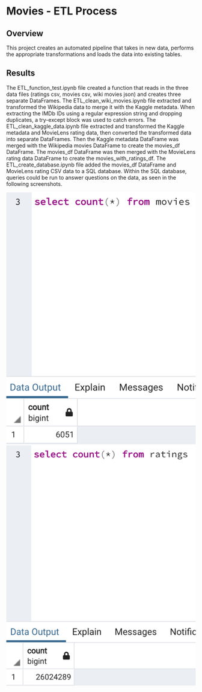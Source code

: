 # Movies - ETL Process

## Overview
This project creates an automated pipeline that takes in new data, performs the appropriate transformations and loads the data into existing tables. 

## Results
The ETL_function_test.ipynb file created a function that reads in the three data files (ratings csv, movies csv, wiki movies json) and creates three separate DataFrames. The ETL_clean_wiki_movies.ipynb file extracted and transformed the Wikipedia data to merge it with the Kaggle metadata. When extracting the IMDb IDs using a regular expression string and dropping duplicates, a try-except block was used to catch errors. The ETL_clean_kaggle_data.ipynb file extracted and transformed the Kaggle metadata and MovieLens rating data, then converted the transformed data into separate DataFrames. Then the Kaggle metadata DataFrame was merged with the Wikipedia movies DataFrame to create the movies_df DataFrame. The movies_df DataFrame was then merged with the MovieLens rating data DataFrame to create the movies_with_ratings_df. The ETL_create_database.ipynb file added the movies_df DataFrame and MovieLens rating CSV data to a SQL database. Within the SQL database, queries could be run to answer questions on the data, as seen in the following screenshots.

![This is an image](Resources/movies_query.png)
![This is an image](Resources/ratings_query.png)
